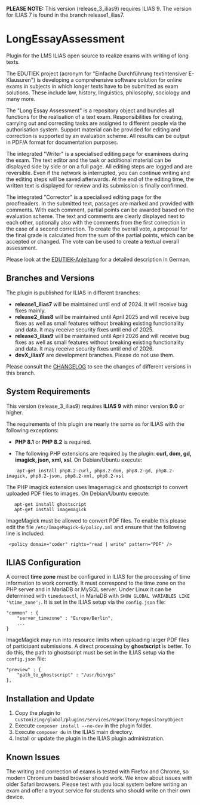 **PLEASE NOTE:** This version (release_3_ilias9) requires ILIAS 9.
The version for ILIAS 7 is found in the branch release1_ilias7.

# LongEssayAssessment
Plugin for the LMS ILIAS open source to realize exams with writing of long texts.

The EDUTIEK project (acronym for "Einfache Durchführung textintensiver E-Klausuren") is developing a comprehensive software solution for online exams in subjects in which longer texts have to be submitted as exam solutions. These include law, history, linguistics, philosophy, sociology and many more.

The "Long Essay Assessment" is a repository object and bundles all functions for the realisation of a text exam. Responsibilities for creating, carrying out and correcting tasks are assigned to different people via the authorisation system. Support material can be provided for editing and correction is supported by an evaluation scheme. All results can be output in PDF/A format for documentation purposes.

The integrated "Writer" is a specialised editing page for examinees during the exam. The text editor and the task or additional material can be displayed side by side or on a full page. All editing steps are logged and are reversible. Even if the network is interrupted, you can continue writing and the editing steps will be saved afterwards. At the end of the editing time, the written text is displayed for review and its submission is finally confirmed.

The integrated "Corrector" is a specialised editing page for the proofreaders. In the submitted text, passages are marked and provided with comments. With each comment, partial points can be awarded based on the evaluation scheme. The text and comments are clearly displayed next to each other, optionally also with the comments from the first correction in the case of a second correction. To create the overall vote, a proposal for the final grade is calculated from the sum of the partial points, which can be accepted or changed. The vote can be used to create a textual overall assessment.

Please look at the [EDUTIEK-Anleitung](docs/EDUTIEK-Anleitung.pdf) for a detailed description in German.

## Branches and Versions

The plugin is published for ILIAS in different branches:

* **release1_ilias7** will be maintained until end of 2024. It will receive bug fixes mainly.
* **release2_ilias8** will be maintained until April 2025 and will receive bug fixes as well as small features without breaking existing functionality and data. It may receive security fixes until end of 2025.
* **release3_ilias9** will be maintained until April 2026 and will receive bug fixes as well as small features without breaking existing functionality and data. It may receive security fixes until end of 2026.
* **devX_iliasY** are development branches. Please do not use them.

Please consult the [CHANGELOG](CHANGELOG.md) to see the changes of different versions in this branch.

## System Requirements

This version (release_3_ilias9) requires **ILIAS 9** with minor version **9.0** or higher.

The requirements of this plugin are nearly the same as for ILIAS with the following exceptions:

* **PHP 8.1** or **PHP 8.2** is required. 

* The following PHP extensions are required by the plugin: **curl, dom, gd, imagick, json, xml, xsl**. On Debian/Ubuntu execute:

````
    apt-get install php8.2-curl, php8.2-dom, php8.2-gd, php8.2-imagick, php8.2-json, php8.2-xml, php8.2-xsl
````
The PHP imagick extension uses Imagemagick and ghostscript to convert uploaded PDF files to images. On Debian/Ubuntu execute:

 ````
    apt-get install ghostscript
    apt-get install imagemagick
````

ImageMagick must be allowed to convert PDF files. To enable this please edit the file `/etc/ImageMagick-6/policy.xml` and 
ensure that the following line is ìncluded:

````
 <policy domain="coder" rights="read | write" pattern="PDF" />
````

## ILIAS Configuration

A correct **time zone** must be configured in ILIAS for the processing of time information to work correctly. It must correspond to the time zone on the PHP server and in MariaDB or MySQL server. Under Linux it can be determined with `timedatectl`, in MariaDB with `SHOW GLOBAL VARIABLES LIKE '%time_zone';`.  It is set in the ILIAS setup via the `config.json` file:

``` 
"common" : {
    "server_timezone" : "Europe/Berlin",
    ...
}
```

ImageMagick may run into resource limits when uploading larger PDF files of participant submissions. A direct processing by **ghostscript** is better. To do this, the path to ghostscript must be set in the ILIAS setup via the `config.json` file:

```
"preview" : {
    "path_to_ghostscript" : "/usr/bin/gs"
},
```


## Installation and Update

1. Copy the plugin to `Customizing/global/plugins/Services/Repository/RepositoryObject`
2. Execute `composer install --no-dev` in the plugin folder.
3. Execute `composer du` in the ILIAS main directory.
4. Install or update the plugin in the ILIAS plugin administration.


## Known Issues

The writing and correction of exams is tested with Firefox and Chrome, so modern Chromium based browser should work. We know about issues with older Safari browsers. Please test with you local system before writing an exam and offer a tryout service for students who should write on their own device.
